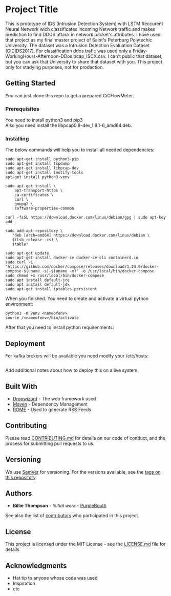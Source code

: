 # Project Title

This is prototype of IDS (Intrusion Detection System) with LSTM Reccurent Neural Network wich classificates incoming Network traffic and makes prediction to find DDOS attack in network packet's attributes. I have used that project as my final master project of Saint's Peterburg Polytechic University. 
The dataset was a Intrusion Detection Evaluation Dataset (CICIDS2017). For classification ddos trafic was used only a Friday-WorkingHours-Afternoon-DDos.pcap_ISCX.csv. I can't public that dataset, but you can ask that University to share that dataset with you. 
This project only for stadying purposes, not for prodaction.

## Getting Started

You can just clone this repo to get a prepared CiCFlowMeter. 

### Prerequisites

You need to install python3 and pip3  
Also you need install the libpcap0.8-dev_1.8.1-6_amd64.deb.  

### Installing

The below commands will help you to install all needed dependencies:
```
sudo apt-get install python3-pip
sudo apt-get install tcpdump
sudo apt-get install libpcap-dev
sudo apt-get install inotify-tools
apt-get install python3-venv

sudo apt-get install \
    apt-transport-https \
    ca-certificates \
    curl \
    gnupg2 \
    software-properties-common

curl -fsSL https://download.docker.com/linux/debian/gpg | sudo apt-key add -

sudo add-apt-repository \
   "deb [arch=amd64] https://download.docker.com/linux/debian \
   $(lsb_release -cs) \
   stable"

sudo apt-get update
sudo apt-get install docker-ce docker-ce-cli containerd.io
sudo curl -L "https://github.com/docker/compose/releases/download/1.24.0/docker-compose-$(uname -s)-$(uname -m)" -o /usr/local/bin/docker-compose
sudo chmod +x /usr/local/bin/docker-compose
sudo apt install default-jre
sudo apt install default-jdk
sudo apt-get install iptables-persistent

```
When you finished. You need to create and activate a virtual python environment:  
```
python3 -m venv <nameofenv>
source /<nameofenv>/bin/activate
```
After that you need to install python requirenments:


## Deployment
For kafka brokers will be available you need modify your /etc/hosts:
```echo 127.0.1.1 kafka >> /etc/hosts
```
Add additional notes about how to deploy this on a live system

## Built With

* [Dropwizard](http://www.dropwizard.io/1.0.2/docs/) - The web framework used
* [Maven](https://maven.apache.org/) - Dependency Management
* [ROME](https://rometools.github.io/rome/) - Used to generate RSS Feeds

## Contributing

Please read [CONTRIBUTING.md](https://gist.github.com/PurpleBooth/b24679402957c63ec426) for details on our code of conduct, and the process for submitting pull requests to us.

## Versioning

We use [SemVer](http://semver.org/) for versioning. For the versions available, see the [tags on this repository](https://github.com/your/project/tags). 

## Authors

* **Billie Thompson** - *Initial work* - [PurpleBooth](https://github.com/PurpleBooth)

See also the list of [contributors](https://github.com/your/project/contributors) who participated in this project.

## License

This project is licensed under the MIT License - see the [LICENSE.md](LICENSE.md) file for details

## Acknowledgments

* Hat tip to anyone whose code was used
* Inspiration
* etc


